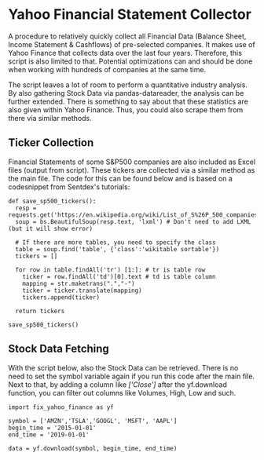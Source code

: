 # Yahoo Financial Statement Collector
A procedure to relatively quickly collect all Financial Data (Balance Sheet, Income Statement &amp; Cashflows) of pre-selected companies. It makes use of Yahoo Finance that collects data over the last four years. Therefore, this script is also limited to that. Potential optimizations can and should be done when working with hundreds of companies at the same time. 

The script leaves a lot of room to perform a quantitative industry analysis. By also gathering Stock Data via pandas-datareader, the analysis can be further extended. There is something to say about that these statistics are also given within Yahoo Finance. Thus, you could also scrape them from there via similar methods.

## Ticker Collection
Financial Statements of some S&P500 companies are also included as Excel files (output from script). These tickers are collected via a similar method as the main file. The code for this can be found below and is based on a codesnippet from Sentdex's tutorials: 

```
def save_sp500_tickers():
  resp = requests.get('https://en.wikipedia.org/wiki/List_of_S%26P_500_companies')
  soup = bs.BeautifulSoup(resp.text, 'lxml') # Don't need to add LXML (but it will show error)

  # If there are more tables, you need to specify the class
  table = soup.find('table', {'class':'wikitable sortable'})
  tickers = []
  
  for row in table.findAll('tr') [1:]: # tr is table row
    ticker = row.findAll('td')[0].text # td is table column
    mapping = str.maketrans(".","-")
    ticker = ticker.translate(mapping)
    tickers.append(ticker)
  
  return tickers

save_sp500_tickers()
```

##  Stock Data Fetching
With the script below, also the Stock Data can be retrieved. There is no need to set the symbol variable again if you run this code after the main file. Next to that, by adding a column like _['Close']_ after the yf.download function, you can filter out columns like Volumes, High, Low and such.

```
import fix_yahoo_finance as yf  

symbol = ['AMZN','TSLA','GOOGL', 'MSFT', 'AAPL']
begin_time = '2015-01-01'
end_time = '2019-01-01'

data = yf.download(symbol, begin_time, end_time)
````

